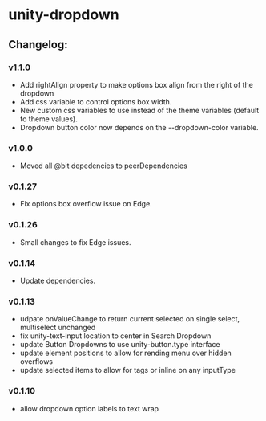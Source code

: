 # unity-dropdown

## Changelog:

### v1.1.0
- Add rightAlign property to make options box align from the right of the dropdown
- Add css variable to control options box width.
- New custom css variables to use instead of the theme variables (default to theme values).
- Dropdown button color now depends on the --dropdown-color variable.

### v1.0.0
- Moved all @bit depedencies to peerDependencies

### v0.1.27
- Fix options box overflow issue on Edge.

### v0.1.26
- Small changes to fix Edge issues.

### v0.1.14
- Update dependencies.

### v0.1.13
- udpate onValueChange to return current selected on single select, multiselect unchanged
- fix unity-text-input location to center in Search Dropdown
- update Button Dropdowns to use unity-button.type interface
- update element positions to allow for rending menu over hidden overflows
- update selected items to allow for tags or inline on any inputType

### v0.1.10
- allow dropdown option labels to text wrap
